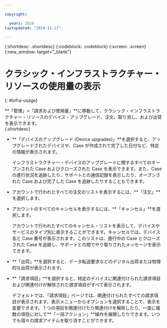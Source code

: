```yaml
---

copyright:

  years: 2018
lastupdated: "2018-11-17"

---
```


{:shortdesc: .shortdesc}
{:codeblock: .codeblock}
{:screen: .screen}
{:new_window: target="_blank"}


# クラシック・インフラストラクチャー・リソースの使用量の表示
{: #infra-usage}

**「管理」>「請求および使用量」**に移動して、クラシック・インフラストラクチャー・リソースのデバイス・アップグレード、注文、取り消し、および出荷を表示できます。  
{:shortdesc}


* **「デバイスのアップグレード (Device upgrades)」**を選択すると、アップグレードされたデバイスや、Case が作成されて完了した日付など、特定の情報が表示されます。 
  
  インフラストラクチャー・デバイスのアップグレードに関するすべてのオープンされた Case およびクローズされた Case を表示できます。また、Case の進行状況を追跡したり、サポートとの通信記録を表示したり、オープンされた Case および完了した Case を追跡したりすることもできます。 

* アカウントで行われたすべての注文のリストを表示するには、**「注文」**を選択します。 

* アカウントのすべてのキャンセルを表示するには、**「キャンセル」**を選択します。
  
  アカウントで行われたすべてのキャンセル・リストを表示して、デバイスやサービスのタイプ別に表示することができます。キャンセルでは、デバイス名と Case 番号が表示されます。このリストは、進行中の Case とクローズされた Case を追跡し、サポートとの間でやり取りされたメッセージを表示できます。  

* **「出荷」**を選択すると、データ転送要求などのデジタル出荷または物理的な出荷が表示されます。 

* **「請求項目」**を選択すると、特定のデバイスに関連付けられた請求項目および関連付けが解除された請求項目がすべて表示されます。 

  デフォルトでは、「請求項目」ページでは、関連付けられたすべての請求項目が表示されます。表示メニューからオプションを選択することで、表示を変更できます。 1 つの項目を関連付けたり関連付けを解除したり、一度に複数の項目に対して**「一括アクション」**操作を展開したりできます。いつでも個々の請求アイテムを取り消すことができます。 
